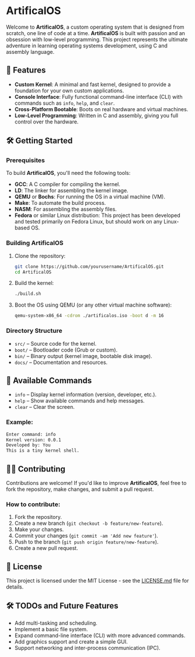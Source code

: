 # ArtificalOS

Welcome to **ArtificalOS**, a custom operating system that is designed from scratch, one line of code at a time. **ArtificalOS** is built with passion and an obsession with low-level programming. This project represents the ultimate adventure in learning operating systems development, using C and assembly language.

## 🚀 Features

- **Custom Kernel**: A minimal and fast kernel, designed to provide a foundation for your own custom applications.
- **Console Interface**: Fully functional command-line interface (CLI) with commands such as `info`, `help`, and `clear`.
- **Cross-Platform Bootable**: Boots on real hardware and virtual machines.
- **Low-Level Programming**: Written in C and assembly, giving you full control over the hardware.

## 🛠️ Getting Started

### Prerequisites

To build **ArtificalOS**, you'll need the following tools:

- **GCC**: A C compiler for compiling the kernel.
- **LD**: The linker for assembling the kernel image.
- **QEMU** or **Bochs**: For running the OS in a virtual machine (VM).
- **Make**: To automate the build process.
- **NASM**: For assembling the assembly files.
- **Fedora** or similar Linux distribution: This project has been developed and tested primarily on Fedora Linux, but should work on any Linux-based OS.

### Building ArtificalOS

1. Clone the repository:
   ```bash
   git clone https://github.com/yourusername/ArtificalOS.git
   cd ArtificalOS
   ```

2. Build the kernel:
   ```bash
   ./build.sh
   ```

3. Boot the OS using QEMU (or any other virtual machine software):
   ```bash
   qemu-system-x86_64 -cdrom ./artificalos.iso -boot d -m 16
   ```

### Directory Structure

- `src/` – Source code for the kernel.
- `boot/` – Bootloader code (Grub or custom).
- `bin/` – Binary output (kernel image, bootable disk image).
- `docs/` – Documentation and resources.

## 📜 Available Commands

- `info` – Display kernel information (version, developer, etc.).
- `help` – Show available commands and help messages.
- `clear` – Clear the screen.

### Example:

```bash
Enter command: info
Kernel version: 0.0.1
Developed by: You
This is a tiny kernel shell.
```

## 🧑‍💻 Contributing

Contributions are welcome! If you'd like to improve **ArtificalOS**, feel free to fork the repository, make changes, and submit a pull request.

### How to contribute:

1. Fork the repository.
2. Create a new branch (`git checkout -b feature/new-feature`).
3. Make your changes.
4. Commit your changes (`git commit -am 'Add new feature'`).
5. Push to the branch (`git push origin feature/new-feature`).
6. Create a new pull request.

## 📝 License

This project is licensed under the MIT License - see the [LICENSE.md](LICENSE.md) file for details.

## 🛠️ TODOs and Future Features

- Add multi-tasking and scheduling.
- Implement a basic file system.
- Expand command-line interface (CLI) with more advanced commands.
- Add graphics support and create a simple GUI.
- Support networking and inter-process communication (IPC).
